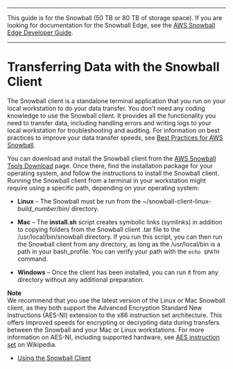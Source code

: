 --------

This guide is for the Snowball \(50 TB or 80 TB of storage space\)\. If you are looking for documentation for the Snowball Edge, see the [AWS Snowball Edge Developer Guide](http://docs.aws.amazon.com/snowball/latest/developer-guide/whatisedge.html)\.

--------

# Transferring Data with the Snowball Client<a name="snowball-transfer-client"></a>

The Snowball client is a standalone terminal application that you run on your local workstation to do your data transfer\. You don't need any coding knowledge to use the Snowball client\. It provides all the functionality you need to transfer data, including handling errors and writing logs to your local workstation for troubleshooting and auditing\. For information on best practices to improve your data transfer speeds, see [Best Practices for AWS Snowball](BestPractices.md)\.

You can download and install the Snowball client from the [AWS Snowball Tools Download](http://aws.amazon.com/snowball/tools) page\. Once there, find the installation package for your operating system, and follow the instructions to install the Snowball client\. Running the Snowball client from a terminal in your workstation might require using a specific path, depending on your operating system:

+ **Linux** – The Snowball must be run from the \~/snowball\-client\-linux\-*build\_number*/bin/ directory\.

+ **Mac** – The **install\.sh** script creates symbolic links \(symlinks\) in addition to copying folders from the Snowball client \.tar file to the /usr/local/bin/snowball directory\. If you run this script, you can then run the Snowball client from any directory, as long as the /usr/local/bin is a path in your bash\_profile\. You can verify your path with the `echo $PATH` command\.

+ **Windows** – Once the client has been installed, you can run it from any directory without any additional preparation\.

**Note**  
We recommend that you use the latest version of the Linux or Mac Snowball client, as they both support the Advanced Encryption Standard New Instructions \(AES\-NI\) extension to the x86 instruction set architecture\. This offers improved speeds for encrypting or decrypting data during transfers between the Snowball and your Mac or Linux workstations\. For more information on AES\-NI, including supported hardware, see [AES instruction set](https://en.wikipedia.org/wiki/AES_instruction_set#Supporting_x86_CPUs) on Wikipedia\.


+ [Using the Snowball Client](using-client.md)